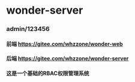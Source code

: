 # wonder-server

### admin/123456

#### 前端 https://gitee.com/whzzone/wonder-web

#### 后端 https://gitee.com/whzzone/wonder-server

#### 这是一个基础的RBAC权限管理系统